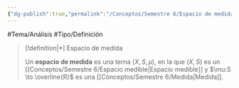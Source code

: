 ```yaml
---
{"dg-publish":true,"permalink":"/Conceptos/Semestre 6/Espacio de medida/"}
---
```


#Tema/Análisis  #Tipo/Definición 

> [!definition|*] Espacio de medida
> 
> Un **espacio de medida** es una terna $(X,S,\mu)$, en la que $(X,S)$ es un [[Conceptos/Semestre 6/Espacio medible\|Espacio medible]] y $\mu:S \to \overline{R}$ es una [[Conceptos/Semestre 6/Medida\|Medida]].
